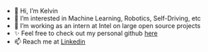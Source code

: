 - 👋 Hi, I’m Kelvin
- 👀 I’m interested in Machine Learning, Robotics, Self-Driving, etc
- 🌱 I’m working as an intern at Intel on large open source projects
- ✨ Feel free to check out my personal github [here](https://github.com/Geniussh)
- 📫 Reach me at [Linkedin](https://www.linkedin.com/in/kelvinsh/)

<!---
s-kelvin/s-kelvin is a ✨ special ✨ repository because its `README.md` (this file) appears on your GitHub profile.
You can click the Preview link to take a look at your changes.
--->
